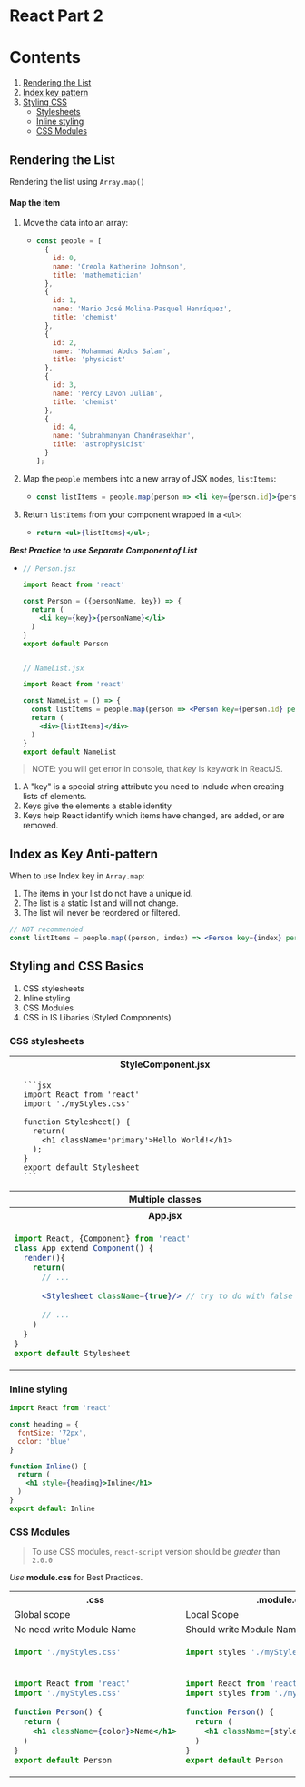# React Part 2

# Contents

1. [Rendering the List](#rendering-the-list)
1. [Index key pattern](#index-as-key-anti-pattern)
1. [Styling CSS](#styling-and-css-basics)
    - [Stylesheets](#css-stylesheets)
    - [Inline styling](#inline-styling)
    - [CSS Modules](#css-modules)

## Rendering the List

Rendering the list using `Array.map()`

#### Map the item

1. Move the data into an array:
   -  ```jsx
      const people = [
        {
          id: 0,
          name: 'Creola Katherine Johnson',
          title: 'mathematician'
        },
        {
          id: 1,
          name: 'Mario José Molina-Pasquel Henríquez',
          title: 'chemist'
        },
        {
          id: 2,
          name: 'Mohammad Abdus Salam',
          title: 'physicist'
        },
        {
          id: 3,
          name: 'Percy Lavon Julian',
          title: 'chemist'
        },
        {
          id: 4,
          name: 'Subrahmanyan Chandrasekhar',
          title: 'astrophysicist'
        }
      ];
      ```

2. Map the `people` members into a new array of JSX nodes, `listItems`:
   -  ```jsx
      const listItems = people.map(person => <li key={person.id}>{person.name}</li>);
      ```

3. Return `listItems` from your component wrapped in a `<ul>`:
   -  ```jsx
      return <ul>{listItems}</ul>;
      ```


***Best Practice to use Separate Component of List***
   -    ```jsx
        // Person.jsx

        import React from 'react'

        const Person = ({personName, key}) => {
          return (
            <li key={key}>{personName}</li>
          )
        }
        export default Person


        // NameList.jsx

        import React from 'react'

        const NameList = () => {
          const listItems = people.map(person => <Person key={person.id} personName={person.name} />);
          return (
            <div>{listItems}</div>
          )
        }
        export default NameList

        ```

> NOTE: you will get error in console, that *key* is keywork in ReactJS. 

1. A "key" is a special string attribute you need to include when creating lists of elements.
1. Keys give the elements a stable identity
1. Keys help React identify which items have changed, are added, or are removed.


## Index as Key Anti-pattern

When to use Index key in `Array.map`:
1. The items in your list do not have a unique id.
1. The list is a static list and will not change.
1. The list will never be reordered or filtered.

```jsx
// NOT recommended
const listItems = people.map((person, index) => <Person key={index} personName={person.name} />);
```


##  Styling and CSS Basics

1. CSS stylesheets
2. Inline styling
3. CSS Modules
4. CSS in IS Libaries (Styled Components)

### CSS stylesheets

<table>
  <tr>
    <th>StyleComponent.jsx</th>
    <th>myStyles.css</th>
  </tr>
  <tr>
    <td>

      ```jsx
      import React from 'react'
      import './myStyles.css'

      function Stylesheet() {
        return(
          <h1 className='primary'>Hello World!</h1>
        );
      }
      export default Stylesheet
      ```

  </td>
  <td>

    ```css
    .primary{
      color: orange;
    }
    .font-xl{
      font-size: 28px;
    }
    ```
  </td>
  </tr>
   <tr>
    <th>Multiple classes</th>
  </tr>
  <tr>
    <th>App.jsx</th>
    <th>Stylesheet.jsx</th>
  </tr>
  <tr>
  <td>
      
```jsx
import React, {Component} from 'react'
class App extend Component() {
  render(){
    return(
      // ...

      <Stylesheet className={true}/> // try to do with false also

      // ...
    )
  }
}
export default Stylesheet
```
  
  </td>
  <td>

```jsx
import React from 'react';
import './myStyles.css'

function Stylesheet(props) {
  let className = props.primary ? 'primary' : ''
  return(
    <h1 className={`${className} font-xl`}>Hello World!</h1>
  );
}
export default Stylesheet
```
  
  </td>
  </tr>
</table>

### Inline styling

```jsx
import React from 'react'

const heading = {
  fontSize: '72px',
  color: 'blue'
}

function Inline() {
  return (
    <h1 style={heading}>Inline</h1>
  )
}
export default Inline
```

### CSS Modules

> To use CSS modules, `react-script` version should be *greater* than `2.0.0`

*Use* **module.css** for Best Practices.

<table>
<tr>
  <th>.css</th>
  <th>.module.css</th>
</tr>
<tr>
  <td>Global scope</td>
  <td>Local Scope</td>
</tr>
<tr>
  <td>No need write Module Name</td>
  <td>Should write Module Name</td>
</tr>
<tr>
<td>

```jsx
import './myStyles.css'
```

</td>
<td>

```jsx
import styles './myStyles.module.css'
```

  </td>
</tr>
<tr>
  <td>

```jsx
import React from 'react'
import './myStyles.css'

function Person() {
  return (
    <h1 className={color}>Name</h1>
  )
}
export default Person
```

  </td>
  <td>
  
```jsx
import React from 'react'
import styles from './myStyles.module.css'

function Person() {
  return (
    <h1 className={styles.color}>Name</h1>
  )
}
export default Person
```

  </td>
  </tr>
</table>




